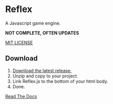 # Reflex

A Javascript game engine.

**NOT COMPLETE, OFTEN UPDATES**


[MIT LICENSE](./LICENSE)


## Download

1. [Download the latest release.](https://github.com/ksplatdev/Reflex/releases/latest)
2. Unzip and copy to your project.
3. Link Reflex.js to the bottom of your html body.
4. Done.

[Read The Docs](https://ksplatdev.github.io/Reflex/)

<br>

